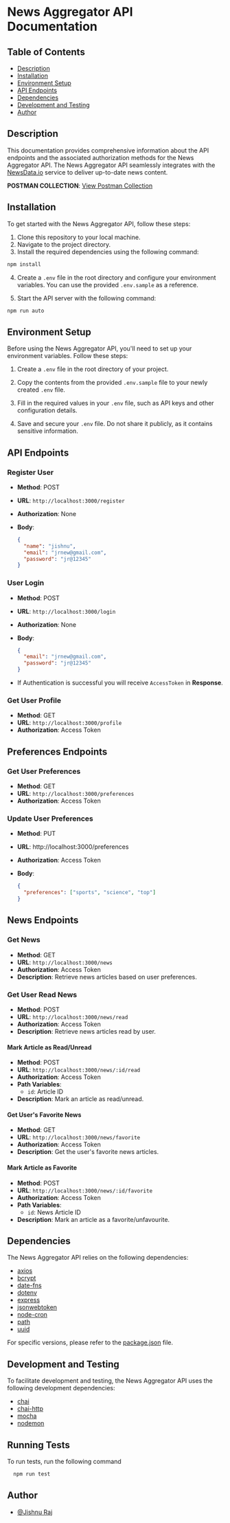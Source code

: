 # News Aggregator API Documentation

## Table of Contents

- [Description](#description)
- [Installation](#installation)
- [Environment Setup](#environment-setup)
- [API Endpoints](#api-endpoints)
- [Dependencies](#dependencies)
- [Development and Testing](#development-and-testing)
- [Author](#author)

## Description

This documentation provides comprehensive information about the API endpoints and the associated authorization methods for the News Aggregator API. The News Aggregator API seamlessly integrates with the [NewsData.io](https://newsdata.io/documentation) service to deliver up-to-date news content.

**POSTMAN COLLECTION**: [View Postman Collection](https://www.postman.com/cryosat-cosmonaut-54527758/workspace/development/collection/22854732-87ade348-3306-4b0c-87fe-2eb64ec41459?action=share&creator=22854732)

## Installation

To get started with the News Aggregator API, follow these steps:

1. Clone this repository to your local machine.
2. Navigate to the project directory.
3. Install the required dependencies using the following command:

```bash
npm install
```

4. Create a `.env` file in the root directory and configure your environment variables. You can use the provided `.env.sample` as a reference.

5. Start the API server with the following command:

```bash
npm run auto
```

## Environment Setup

Before using the News Aggregator API, you'll need to set up your environment variables. Follow these steps:

1. Create a `.env` file in the root directory of your project.

2. Copy the contents from the provided `.env.sample` file to your newly created `.env` file.

3. Fill in the required values in your `.env` file, such as API keys and other configuration details.

4. Save and secure your `.env` file. Do not share it publicly, as it contains sensitive information.

## API Endpoints

### Register User

- **Method**: POST
- **URL**: `http://localhost:3000/register`
- **Authorization**: None
- **Body**:

  ```json
  {
    "name": "jishnu",
    "email": "jrnew@gmail.com",
    "password": "jr@12345"
  }
  ```

### User Login

- **Method**: POST
- **URL**: `http://localhost:3000/login`
- **Authorization**: None
- **Body**:

  ```json
  {
    "email": "jrnew@gmail.com",
    "password": "jr@12345"
  }
  ```

- If Authentication is successful you will receive `AccessToken` in **Response**.

### Get User Profile

- **Method**: GET
- **URL**: `http://localhost:3000/profile`
- **Authorization**: Access Token

## Preferences Endpoints

### Get User Preferences

- **Method**: GET
- **URL**: `http://localhost:3000/preferences`
- **Authorization**: Access Token

### Update User Preferences

- **Method**: PUT
- **URL**: http://localhost:3000/preferences
- **Authorization**: Access Token
- **Body**:

  ```json
  {
    "preferences": ["sports", "science", "top"]
  }
  ```

## News Endpoints

### Get News

- **Method**: GET
- **URL**: `http://localhost:3000/news`
- **Authorization**: Access Token
- **Description**: Retrieve news articles based on user preferences.

### Get User Read News

- **Method**: POST
- **URL**: `http://localhost:3000/news/read`
- **Authorization**: Access Token
- **Description**: Retrieve news articles read by user.

#### Mark Article as Read/Unread

- **Method**: POST
- **URL**: `http://localhost:3000/news/:id/read`
- **Authorization**: Access Token
- **Path Variables**:
  - `id`: Article ID
- **Description**: Mark an article as read/unread.

#### Get User's Favorite News

- **Method**: GET
- **URL**: `http://localhost:3000/news/favorite`
- **Authorization**: Access Token
- **Description**: Get the user's favorite news articles.

#### Mark Article as Favorite

- **Method**: POST
- **URL**: `http://localhost:3000/news/:id/favorite`
- **Authorization**: Access Token
- **Path Variables**:
  - `id`: News Article ID
- **Description**: Mark an article as a favorite/unfavourite.

## Dependencies

The News Aggregator API relies on the following dependencies:

- [axios](https://www.npmjs.com/package/axios)
- [bcrypt](https://www.npmjs.com/package/bcrypt)
- [date-fns](https://www.npmjs.com/package/date-fns)
- [dotenv](https://www.npmjs.com/package/dotenv)
- [express](https://www.npmjs.com/package/express)
- [jsonwebtoken](https://www.npmjs.com/package/jsonwebtoken)
- [node-cron](https://www.npmjs.com/package/node-cron)
- [path](https://www.npmjs.com/package/path)
- [uuid](https://www.npmjs.com/package/uuid)

For specific versions, please refer to the [package.json](./package.json) file.

## Development and Testing

To facilitate development and testing, the News Aggregator API uses the following development dependencies:

- [chai](https://www.npmjs.com/package/chai)
- [chai-http](https://www.npmjs.com/package/chai-http)
- [mocha](https://www.npmjs.com/package/mocha)
- [nodemon](https://www.npmjs.com/package/nodemon)

## Running Tests

To run tests, run the following command

```bash
  npm run test
```

## Author

- [@Jishnu Raj](https://github.com/JRajz)

